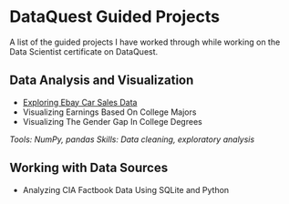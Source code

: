 # DataQuest Guided Projects
A list of the guided projects I have worked through while working on the Data Scientist certificate on DataQuest.

## Data Analysis and Visualization
- [Exploring Ebay Car Sales Data](https://github.com/jbinagia/dataquest-projects/blob/master/Ebay%20Auto%20Sales/Basics.ipynb)
- Visualizing Earnings Based On College Majors
- Visualizing The Gender Gap In College Degrees

*Tools: NumPy, pandas*
*Skills: Data cleaning, exploratory analysis*

## Working with Data Sources
- Analyzing CIA Factbook Data Using SQLite and Python
